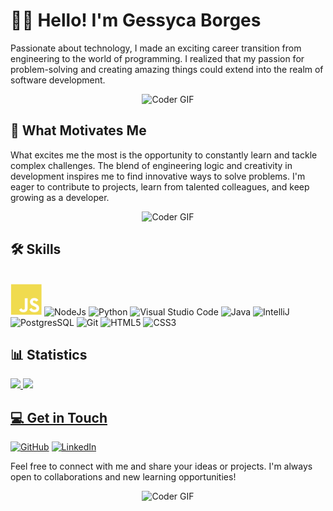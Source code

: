 # 👩‍💻 Hello! I'm Gessyca Borges

Passionate about technology, I made an exciting career transition from engineering to the world of programming. I realized that my passion for problem-solving and creating amazing things could extend into the realm of software development.

<div align="center">
    <img src="https://media1.giphy.com/media/v1.Y2lkPTc5MGI3NjExcjlkc3Vid21sNjYycWJwZm5qYm90ZXFvb3p3YWZsNjNqNnVoOXZ0dyZlcD12MV9pbnRlcm5hbF9naWZfYnlfaWQmY3Q9Zw/L1R1tvI9svkIWwpVYr/giphy.gif" alt="Coder GIF" width="300">
</div>

## 🚀 What Motivates Me

What excites me the most is the opportunity to constantly learn and tackle complex challenges. The blend of engineering logic and creativity in development inspires me to find innovative ways to solve problems. I'm eager to contribute to projects, learn from talented colleagues, and keep growing as a developer.

<div align="center">
    <img src="https://media4.giphy.com/media/v1.Y2lkPTc5MGI3NjExZDI5cGx5ZjZibmc2Z2o3ZzBkcGY0eWdveW1zZG1xY2x1bmZ2dGNveiZlcD12MV9pbnRlcm5hbF9naWZfYnlfaWQmY3Q9Zw/L8K62iTDkzGX6/giphy.gif" alt="Coder GIF" width="300">
</div> 

## 🛠 Skills

<div style="display: inline_block"><br>
    <img alt="JavaScript" height="50" src="https://raw.githubusercontent.com/devicons/devicon/master/icons/javascript/javascript-plain.svg"/>
    <img alt="NodeJs" height="50" src="https://cdn.jsdelivr.net/gh/devicons/devicon@latest/icons/nodejs/nodejs-plain-wordmark.svg" />
    <img alt="Python" height="50" src="https://cdn.jsdelivr.net/gh/devicons/devicon/icons/python/python-original-wordmark.svg" />
    <img alt="Visual Studio Code" height="50" src="https://cdn.jsdelivr.net/gh/devicons/devicon/icons/vscode/vscode-original.svg" />
    <img alt="Java" height="50" src="https://cdn.jsdelivr.net/gh/devicons/devicon/icons/java/java-original-wordmark.svg" />
    <img alt="IntelliJ" height="50" src="https://cdn.jsdelivr.net/gh/devicons/devicon/icons/intellij/intellij-original.svg" />
    <img alt="PostgresSQL" height="50" src="https://cdn.jsdelivr.net/gh/devicons/devicon/icons/postgresql/postgresql-original.svg"/>
    <img alt="Git" height="50" src="https://cdn.jsdelivr.net/gh/devicons/devicon/icons/git/git-original.svg" />
    <img alt="HTML5" height="50" src="https://cdn.jsdelivr.net/gh/devicons/devicon/icons/html5/html5-original.svg" />
    <img alt="CSS3" height="50" src="https://cdn.jsdelivr.net/gh/devicons/devicon/icons/css3/css3-original.svg" />    
</div>

##

  ## 📊 Statistics
  
<div>
  <a href="https://github.com/GessycaBorges">
  <img height="150em" src="https://github-readme-stats.vercel.app/api?username=GessycaBorges&show_icons=true&theme=radical&include_all_commits=true&count_private=true&hide=issues"/>
  <img height="150em" src="https://github-readme-stats.vercel.app/api/top-langs/?username=GessycaBorges&layout=compact&langs_count=16&theme=radical"/>
</div>

##

  ## 💻 Get in Touch
  [![GitHub](https://img.shields.io/badge/GitHub-100000?style=for-the-badge&logo=github&logoColor=white)](https://github.com/GessycaBorges)  [![LinkedIn](https://img.shields.io/badge/LinkedIn-0077B5?style=for-the-badge&logo=linkedin&logoColor=white)](https://www.linkedin.com/in/gessycaborges/)
    
<div>

Feel free to connect with me and share your ideas or projects. I'm always open to collaborations and new learning opportunities!

<div align="center">
    <img src="https://media2.giphy.com/media/v1.Y2lkPTc5MGI3NjExeDIyc3Q2MTRzbHA5bGtvYm9mZWs0N251NnJrcThzc3NyYjUxc2ppNiZlcD12MV9pbnRlcm5hbF9naWZfYnlfaWQmY3Q9Zw/3NE7JhJgZBHlMfmNEa/giphy.gif" alt="Coder GIF" width="300">
</div> 
